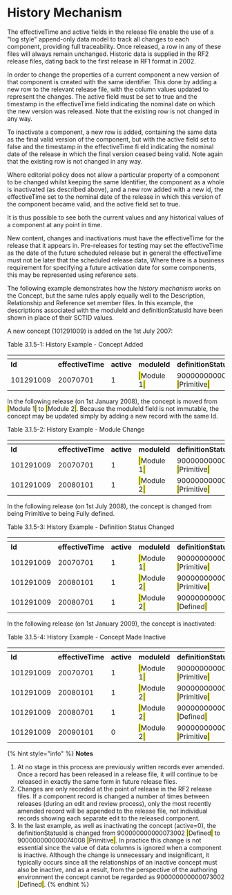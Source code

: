 # History Mechanism

The effectiveTime and active fields in the release file enable the use of a "log style" append-only data model to track all changes to each component, providing full traceability. Once released, a row in any of these files will always remain unchanged. Historic data is supplied in the RF2 release files, dating back to the first release in RF1 format in 2002.

In order to change the properties of a current component a new version of that component is created with the same identifier. This done by adding a new row to the relevant release file, with the column values updated to represent the changes. The active field must be set to true and the timestamp in the effectiveTime field indicating the nominal date on which the new version was released. Note that the existing row is not changed in any way.

To inactivate a component, a new row is added, containing the same data as the final valid version of the component, but with the active field set to false and the timestamp in the effectiveTime fi eld indicating the nominal date of the release in which the final version ceased being valid. Note again that the existing row is not changed in any way.

Where editorial policy does not allow a particular property of a component to be changed whilst keeping the same Identifier, the component as a whole is inactivated (as described above), and a new row added with a new id, the effectiveTime set to the nominal date of the release in which this version of the component became valid, and the active field set to true.

It is thus possible to see both the current values and any historical values of a component at any point in time.

New content, changes and inactivations must have the effectiveTime for the release that it appears in. Pre-releases for testing may set the effectiveTime as the date of the future scheduled release but in general the effectiveTime must not be later that the scheduled release data, Where there is a business requirement for specifying a future activation date for some components, this may be represented using reference sets.

The following example demonstrates how the _history mechanism_ works on the Concept, but the same rules apply equally well to the Description, Relationship and Reference set member files. In this example, the descriptions associated with the moduleId and definitionStatusId have been shown in place of their SCTID values.

A new concept (101291009) is added on the 1st July 2007:

Table 3.1.5-1: History Example - Concept Added

<table data-header-hidden data-full-width="true"><thead><tr><th width="118.39453125"></th><th width="129.53125"></th><th width="74.453125"></th><th width="113.390625"></th><th width="294.00390625"></th></tr></thead><tbody><tr><td><strong>Id</strong></td><td><strong>effectiveTime</strong></td><td><strong>active</strong></td><td><strong>moduleId</strong></td><td><strong>definitionStatusId</strong></td></tr><tr><td>101291009</td><td>20070701</td><td>1</td><td><mark style="color:blue;">|</mark>Module 1<mark style="color:blue;">|</mark></td><td>900000000000074008 <mark style="color:blue;">|</mark>Primitive<mark style="color:blue;">|</mark></td></tr></tbody></table>

In the following release (on 1st January 2008), the concept is moved from <mark style="color:blue;">|</mark>Module 1<mark style="color:blue;">|</mark> to <mark style="color:blue;">|</mark>Module 2<mark style="color:blue;">|</mark>. Because the moduleId field is not immutable, the concept may be updated simply by adding a new record with the same Id.

Table 3.1.5-2: History Example - Module Change

<table data-header-hidden data-full-width="true"><thead><tr><th width="118.39453125"></th><th width="129.53125"></th><th width="74.859375"></th><th width="113.390625"></th><th width="294.00390625"></th></tr></thead><tbody><tr><td><strong>Id</strong></td><td><strong>effectiveTime</strong></td><td><strong>active</strong></td><td><strong>moduleId</strong></td><td><strong>definitionStatusId</strong></td></tr><tr><td>101291009</td><td>20070701</td><td>1</td><td><mark style="color:blue;">|</mark>Module 1<mark style="color:blue;">|</mark></td><td>900000000000074008 <mark style="color:blue;">|</mark>Primitive<mark style="color:blue;">|</mark></td></tr><tr><td>101291009</td><td>20080101</td><td>1</td><td><mark style="color:blue;">|</mark>Module 2<mark style="color:blue;">|</mark></td><td>900000000000074008 <mark style="color:blue;">|</mark>Primitive<mark style="color:blue;">|</mark></td></tr></tbody></table>

In the following release (on 1st July 2008), the concept is changed from being Primitive to being Fully defined.

Table 3.1.5-3: History Example - Definition Status Changed

<table data-header-hidden data-full-width="true"><thead><tr><th width="118.39453125"></th><th width="129.53125"></th><th width="74.859375"></th><th width="113.390625"></th><th width="294.00390625"></th></tr></thead><tbody><tr><td><strong>Id</strong></td><td><strong>effectiveTime</strong></td><td><strong>active</strong></td><td><strong>moduleId</strong></td><td><strong>definitionStatusId</strong></td></tr><tr><td>101291009</td><td>20070701</td><td>1</td><td><mark style="color:blue;">|</mark>Module 1<mark style="color:blue;">|</mark></td><td>900000000000074008 <mark style="color:blue;">|</mark>Primitive<mark style="color:blue;">|</mark></td></tr><tr><td>101291009</td><td>20080101</td><td>1</td><td><mark style="color:blue;">|</mark>Module 2<mark style="color:blue;">|</mark></td><td>900000000000074008 <mark style="color:blue;">|</mark>Primitive<mark style="color:blue;">|</mark></td></tr><tr><td>101291009</td><td>20080701</td><td>1</td><td><mark style="color:blue;">|</mark>Module 2<mark style="color:blue;">|</mark></td><td>900000000000073002 <mark style="color:blue;">|</mark>Defined<mark style="color:blue;">|</mark></td></tr></tbody></table>

In the following release (on 1st January 2009), the concept is inactivated:

Table 3.1.5-4: History Example - Concept Made Inactive

<table data-header-hidden data-full-width="true"><thead><tr><th width="118.39453125"></th><th width="129.53125"></th><th width="74.859375"></th><th width="113.390625"></th><th width="294.00390625"></th></tr></thead><tbody><tr><td><strong>Id</strong></td><td><strong>effectiveTime</strong></td><td><strong>active</strong></td><td><strong>moduleId</strong></td><td><strong>definitionStatusId</strong></td></tr><tr><td>101291009</td><td>20070701</td><td>1</td><td><mark style="color:blue;">|</mark>Module 1<mark style="color:blue;">|</mark></td><td>900000000000074008 <mark style="color:blue;">|</mark>Primitive<mark style="color:blue;">|</mark></td></tr><tr><td>101291009</td><td>20080101</td><td>1</td><td><mark style="color:blue;">|</mark>Module 2<mark style="color:blue;">|</mark></td><td>900000000000074008 <mark style="color:blue;">|</mark>Primitive<mark style="color:blue;">|</mark></td></tr><tr><td>101291009</td><td>20080701</td><td>1</td><td><mark style="color:blue;">|</mark>Module 2<mark style="color:blue;">|</mark></td><td>900000000000073002 <mark style="color:blue;">|</mark>Defined<mark style="color:blue;">|</mark></td></tr><tr><td>101291009</td><td>20090101</td><td>0</td><td><mark style="color:blue;">|</mark>Module 2<mark style="color:blue;">|</mark></td><td>900000000000074008 <mark style="color:blue;">|</mark>Primitive<mark style="color:blue;">|</mark></td></tr></tbody></table>

{% hint style="info" %}
**Notes**

1. At no stage in this process are previously written records ever amended. Once a record has been released in a release file, it will continue to be released in exactly the same form in future release files.
2. Changes are only recorded at the point of release in the RF2 release files. If a component record is changed a number of times between releases (during an edit and review process), only the most recently amended record will be appended to the release file, not individual records showing each separate edit to the released component.
3. In the last example, as well as inactivating the concept (active=0), the definitionStatusId is changed from 900000000000073002 <mark style="color:blue;">|</mark>Defined<mark style="color:blue;">|</mark>  to 900000000000074008 <mark style="color:blue;">|</mark>Primitive<mark style="color:blue;">|</mark>. In practice this change is not essential since the value of data columns is ignored when a component is inactive. Although the change is unnecessary and insignificant, it typically occurs since all the relationships of an inactive concept must also be inactive, and as a result, from the perspective of the authoring environment the concept cannot be regarded as 900000000000073002 <mark style="color:blue;">|</mark>Defined<mark style="color:blue;">|</mark>.
{% endhint %}
